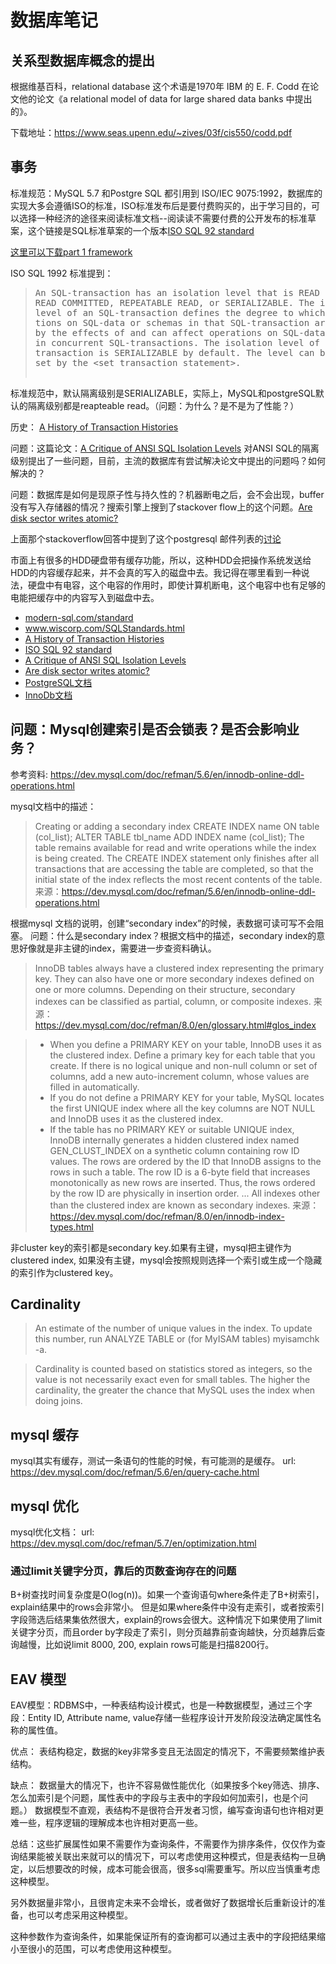 # 数据库笔记

## 关系型数据库概念的提出

根据维基百科，relational database 这个术语是1970年 IBM 的 E. F. Codd 在论文他的论文《a relational model of data for large shared data banks 中提出的》。

下载地址：https://www.seas.upenn.edu/~zives/03f/cis550/codd.pdf

## 事务

标准规范：MySQL 5.7 和Postgre SQL 都引用到 ISO/IEC 9075:1992，数据库的实现大多会遵循ISO的标准，ISO标准发布后是要付费购买的，出于学习目的，可以选择一种经济的途径来阅读标准文档--阅读读不需要付费的公开发布的标准草案，这个链接是SQL标准草案的一个版本<a href="http://www.contrib.andrew.cmu.edu/~shadow/sql/sql1992.txt">ISO SQL 92 standard</a></p>

[这里可以下载part 1 framework](http://standards.iso.org/ittf/PubliclyAvailableStandards/c053681_ISO_IEC_9075-1_2011.zip)

ISO SQL 1992 标准提到：
<blockquote>
    <pre>
An SQL-transaction has an isolation level that is READ UNCOMMITTED,
READ COMMITTED, REPEATABLE READ, or SERIALIZABLE. The isolation
level of an SQL-transaction defines the degree to which the opera-
tions on SQL-data or schemas in that SQL-transaction are affected
by the effects of and can affect operations on SQL-data or schemas
in concurrent SQL-transactions. The isolation level of a SQL-
transaction is SERIALIZABLE by default. The level can be explicitly
set by the &lt;set transaction statement&gt;.
    </pre>
</blockquote>
标准规范中，默认隔离级别是SERIALIZABLE，实际上，MySQL和postgreSQL默认的隔离级别都是reapteable read。（问题：为什么？是不是为了性能？）

历史： [A History of Transaction Histories](https://ristret.com/s/f643zk/history_transaction_histories")

问题：这篇论文：<a href="https://www.microsoft.com/en-us/research/wp-content/uploads/2016/02/tr-95-51.pdf">A Critique of ANSI SQL Isolation Levels</a> 对ANSI SQL的隔离级别提出了一些问题，目前，主流的数据库有尝试解决论文中提出的问题吗？如何解决的？

问题：数据库是如何是现原子性与持久性的？机器断电之后，会不会出现，buffer没有写入存储器的情况？搜索引擎上搜到了stackover flow上的这个问题。<a href="https://stackoverflow.com/questions/2009063/are-disk-sector-writes-atomic">Are disk sector writes atomic?</a>

上面那个stackoverflow回答中提到了这个postgresql 邮件列表的<a href="https://www.postgresql.org/message-id/flat/4AFD5517.8030207%40shopzeus.com#4AFD5517.8030207@shopzeus.com">讨论</a>

市面上有很多的HDD硬盘带有缓存功能，所以，这种HDD会把操作系统发送给HDD的内容缓存起来，并不会真的写入的磁盘中去。我记得在哪里看到一种说法，硬盘中有电容，这个电容的作用时，即使计算机断电，这个电容中也有足够的电能把缓存中的内容写入到磁盘中去。

<ul>
    <li><a href="https://modern-sql.com/standard">modern-sql.com/standard</a></li>
    <li><a href="https://www.wiscorp.com/SQLStandards.html">www.wiscorp.com/SQLStandards.html</a></li>
    <li><a href="https://ristret.com/s/f643zk/history_transaction_histories"> A History of Transaction Histories</a></li>
    <li><a href="http://www.contrib.andrew.cmu.edu/~shadow/sql/sql1992.txt">ISO SQL 92 standard</a></li>
    <li>
        <a href="https://www.microsoft.com/en-us/research/wp-content/uploads/2016/02/tr-95-51.pdf">
            A Critique of ANSI SQL Isolation Levels
        </a>
    </li>
    <li>
        <a href="https://stackoverflow.com/questions/2009063/are-disk-sector-writes-atomic">Are disk sector writes atomic?</a>
    </li>
    <li>
        <a href="https://www.postgresql.org/docs/current/static/transaction-iso.html">PostgreSQL文档</a>
    </li>
    <li>
        <a href="https://dev.mysql.com/doc/refman/5.7/en/innodb-transaction-isolation-levels.html">
            InnoDb文档
        </a>
    </li>
</ul>

## 问题：Mysql创建索引是否会锁表？是否会影响业务？
参考资料:
https://dev.mysql.com/doc/refman/5.6/en/innodb-online-ddl-operations.html

mysql文档中的描述：
> Creating or adding a secondary index
> CREATE INDEX name ON table (col_list);
> ALTER TABLE tbl_name ADD INDEX name (col_list);
> The table remains available for read and write operations while the index is being created. The CREATE INDEX statement only finishes after all transactions that are accessing the table are completed, so that the initial state of the index reflects the most recent contents of the table.
来源：https://dev.mysql.com/doc/refman/5.6/en/innodb-online-ddl-operations.html

根据mysql 文档的说明，创建“secondary index”的时候，表数据可读可写不会阻塞。
问题：什么是secondary index？根据文档中的描述，secondary index的意思好像就是非主键的index，需要进一步查资料确认。

> InnoDB tables always have a clustered index representing the primary key. They can also have one or more secondary indexes defined on one or more columns. Depending on their structure, secondary indexes can be classified as partial, column, or composite indexes.
来源： https://dev.mysql.com/doc/refman/8.0/en/glossary.html#glos_index

> * When you define a PRIMARY KEY on your table, InnoDB uses it as the clustered index. Define a primary key for each table that you create. If there is no logical unique and non-null column or set of columns, add a new auto-increment column, whose values are filled in automatically.
> * If you do not define a PRIMARY KEY for your table, MySQL locates the first UNIQUE index where all the key columns are NOT NULL and InnoDB uses it as the clustered index.
> * If the table has no PRIMARY KEY or suitable UNIQUE index, InnoDB internally generates a hidden clustered index named GEN_CLUST_INDEX on a synthetic column containing row ID values. The rows are ordered by the ID that InnoDB assigns to the rows in such a table. The row ID is a 6-byte field that increases monotonically as new rows are inserted. Thus, the rows ordered by the row ID are physically in insertion order.
...
> All indexes other than the clustered index are known as secondary indexes.
来源：https://dev.mysql.com/doc/refman/8.0/en/innodb-index-types.html

非cluster key的索引都是secondary key.如果有主键，mysql把主键作为clustered index, 如果没有主键，mysql会按照规则选择一个索引或生成一个隐藏的索引作为clustered key。

## Cardinality

> An estimate of the number of unique values in the index. To update this number, run ANALYZE TABLE or (for MyISAM tables) myisamchk -a.

> Cardinality is counted based on statistics stored as integers, so the value is not necessarily exact even for small tables. The higher the cardinality, the greater the chance that MySQL uses the index when doing joins.

## mysql 缓存
mysql其实有缓存，测试一条语句的性能的时候，有可能测的是缓存。
url: https://dev.mysql.com/doc/refman/5.6/en/query-cache.html

## mysql 优化

mysql优化文档： url: https://dev.mysql.com/doc/refman/5.7/en/optimization.html

### 通过limit关键字分页，靠后的页数查询存在的问题

B+树查找时间复杂度是O(log(n))。如果一个查询语句where条件走了B+树索引，explain结果中的rows会非常小。
但是如果where条件中没有走索引，或者按索引字段筛选后结果集依然很大，explain的rows会很大。这种情况下如果使用了limit关键字分页，而且order by字段走了索引，则分页越靠前查询越快，分页越靠后查询越慢，比如说limit 8000, 200, explain rows可能是扫描8200行。

## EAV 模型

EAV模型：RDBMS中，一种表结构设计模式，也是一种数据模型，通过三个字段：Entity ID, Attribute name, value存储一些程序设计开发阶段没法确定属性名称的属性值。

优点：
表结构稳定，数据的key非常多变且无法固定的情况下，不需要频繁维护表结构。

缺点：
数据量大的情况下，也许不容易做性能优化（如果按多个key筛选、排序、怎么加索引是个问题，属性表中的字段与主表中的字段如何加索引，也是个问题。）
数据模型不直观，表结构不是很符合开发者习惯，编写查询语句也许相对更难一些，程序逻辑的理解成本也许相对更高一些。

总结：这些扩展属性如果不需要作为查询条件，不需要作为排序条件，仅仅作为查询结果能被关联出来就可以的情况下，可以考虑使用这种模式，但是表结构一旦确定，以后想要改的时候，成本可能会很高，很多sql需要重写。所以应当慎重考虑这种模型。

另外数据量非常小，且很肯定未来不会增长，或者做好了数据增长后重新设计的准备，也可以考虑采用这种模型。

这种参数作为查询条件，如果能保证所有的查询都可以通过主表中的字段把结果缩小至很小的范围，可以考虑使用这种模型。
